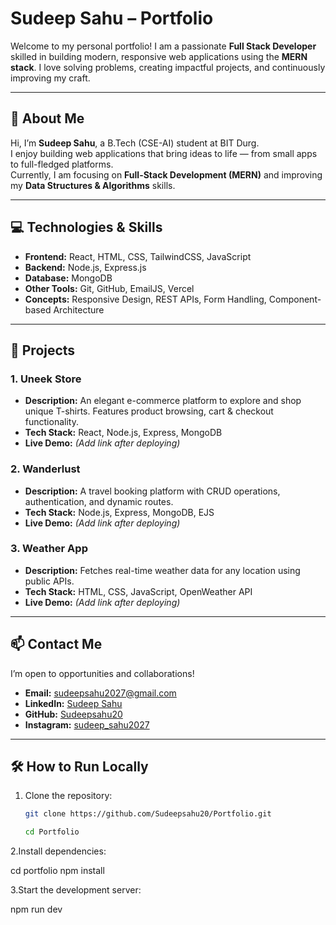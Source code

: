 # Sudeep Sahu – Portfolio

Welcome to my personal portfolio! I am a passionate **Full Stack Developer** skilled in building modern, responsive web applications using the **MERN stack**. I love solving problems, creating impactful projects, and continuously improving my craft.

---

## 🚀 About Me

Hi, I’m **Sudeep Sahu**, a B.Tech (CSE-AI) student at BIT Durg.  
I enjoy building web applications that bring ideas to life — from small apps to full-fledged platforms.  
Currently, I am focusing on **Full-Stack Development (MERN)** and improving my **Data Structures & Algorithms** skills.

---

## 💻 Technologies & Skills

- **Frontend:** React, HTML, CSS, TailwindCSS, JavaScript  
- **Backend:** Node.js, Express.js  
- **Database:** MongoDB  
- **Other Tools:** Git, GitHub, EmailJS, Vercel  
- **Concepts:** Responsive Design, REST APIs, Form Handling, Component-based Architecture

---

## 📂 Projects

### 1. Uneek Store
- **Description:** An elegant e-commerce platform to explore and shop unique T-shirts. Features product browsing, cart & checkout functionality.  
- **Tech Stack:** React, Node.js, Express, MongoDB  
- **Live Demo:** *(Add link after deploying)*

### 2. Wanderlust
- **Description:** A travel booking platform with CRUD operations, authentication, and dynamic routes.  
- **Tech Stack:** Node.js, Express, MongoDB, EJS  
- **Live Demo:** *(Add link after deploying)*

### 3. Weather App
- **Description:** Fetches real-time weather data for any location using public APIs.  
- **Tech Stack:** HTML, CSS, JavaScript, OpenWeather API  
- **Live Demo:** *(Add link after deploying)*

---

## 📫 Contact Me

I’m open to opportunities and collaborations!  
- **Email:** sudeepsahu2027@gmail.com  
- **LinkedIn:** [Sudeep Sahu](https://www.linkedin.com/in/sudeep-sahu-035a8328b/)  
- **GitHub:** [Sudeepsahu20](https://github.com/Sudeepsahu20)  
- **Instagram:** [sudeep_sahu2027](https://instagram.com/sudeep_sahu2027)

---

## 🛠 How to Run Locally

1. Clone the repository:
   ```bash
   git clone https://github.com/Sudeepsahu20/Portfolio.git

   cd Portfolio
2.Install dependencies:

cd portfolio
npm install

3.Start the development server:

npm run dev
